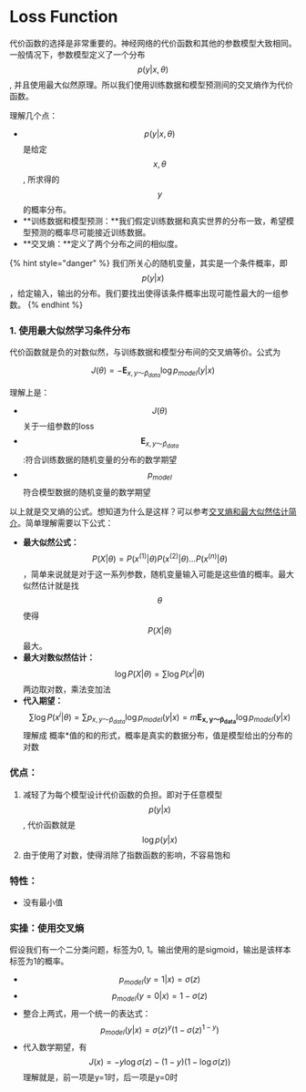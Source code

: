 # Loss Function

代价函数的选择是非常重要的。神经网络的代价函数和其他的参数模型大致相同。一般情况下，参数模型定义了一个分布$$p(y|x, \theta)$$, 并且使用最大似然原理。所以我们使用训练数据和模型预测间的交叉熵作为代价函数。

理解几个点：

* $$p(y|x,\theta)$$是给定$$x, \theta$$, 所求得的$$y$$的概率分布。
* **训练数据和模型预测：**我们假定训练数据和真实世界的分布一致，希望模型预测的概率尽可能接近训练数据。
* **交叉熵：**定义了两个分布之间的相似度。

{% hint style="danger" %}
我们所关心的随机变量，其实是一个条件概率，即$$p(y|x)$$，给定输入，输出的分布。我们要找出使得该条件概率出现可能性最大的一组参数。
{% endhint %}

### 1. 使用最大似然学习条件分布

代价函数就是负的对数似然，与训练数据和模型分布间的交叉熵等价。公式为

$$J(\theta) = -\mathbf{E}_{x,y ～ \hat p_{data}}\log{p_{model}(y|x)}$$

理解上是：

* $$J(\theta)$$关于一组参数的loss
* $$\mathbf{E}_{x,y～\hat p_{data}}$$:符合训练数据的随机变量的分布的数学期望
* $$p_{model}$$符合模型数据的随机变量的数学期望

以上就是交叉熵的公式。想知道为什么是这样？可以参考[交叉熵和最大似然估计简介](https://windmising.gitbook.io/mathematics-basic-for-ml/gai-shuai-lun/likelihood#jiao-cha-shang)。简单理解需要以下公式：

* **最大似然公式：**$$P(X|\theta) = P(x^{(1)}|\theta)P(x^{(2)}|\theta)...P(x^{(n)}|\theta)$$ ，简单来说就是对于这一系列参数，随机变量输入可能是这些值的概率。最大似然估计就是找$$\theta$$使得$$P(X|\theta)$$最大。
* **最大对数似然估计：** $$\log P(X|\theta) = \sum \log P(x^{i} | \theta)$$两边取对数，乘法变加法
* **代入期望：**  $$\sum \log P(x^{i} | \theta) = \sum p_{x,y ～ \hat p_{data}} \log p_{model}(y|x) = m \mathbf{E_{x,y ～\hat p_{data}}}\log p_{model}(y|x)$$理解成 概率\*值的和的形式，概率是真实的数据分布，值是模型给出的分布的对数



### 优点：

1. 减轻了为每个模型设计代价函数的负担。即对于任意模型$$p(y|x)$$, 代价函数就是$$\log p(y|x)$$
2. 由于使用了对数，使得消除了指数函数的影响，不容易饱和

### 特性：

* 没有最小值



### 实操：使用交叉熵

假设我们有一个二分类问题，标签为0, 1。输出使用的是sigmoid，输出是该样本标签为1的概率。

* $$p_{model}({y=1|x} )= \sigma(z)$$ 
* $$p_{model}({y=0|x} )= 1 - \sigma(z)$$
* 整合上两式，用一个统一的表达式：$$p_{model}(y|x) =\sigma(z)^{y}(1-\sigma(z)^{1-y})$$
* 代入数学期望，有$$ J(x) = -y\log\sigma(z) -(1-y)(1-\log\sigma(z))$$ 理解就是，前一项是y=1时，后一项是y=0时



